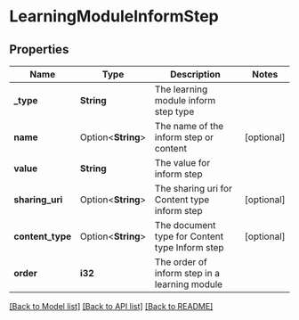 # LearningModuleInformStep

## Properties

Name | Type | Description | Notes
------------ | ------------- | ------------- | -------------
**_type** | **String** | The learning module inform step type | 
**name** | Option<**String**> | The name of the inform step or content | [optional]
**value** | **String** | The value for inform step | 
**sharing_uri** | Option<**String**> | The sharing uri for Content type inform step | [optional]
**content_type** | Option<**String**> | The document type for Content type Inform step | [optional]
**order** | **i32** | The order of inform step in a learning module | 

[[Back to Model list]](../README.md#documentation-for-models) [[Back to API list]](../README.md#documentation-for-api-endpoints) [[Back to README]](../README.md)


